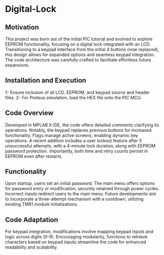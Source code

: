 # Digital-Lock

## Motivation
This project was born out of the initial PIC tutorial and evolved to explore EEPROM functionality, focusing on a digital lock integrated with an LCD. Transitioning to a keypad interface from the initial 4 buttons (now replaced), this design allows for expanded options and seamless keypad integration. The code architecture was carefully crafted to facilitate effortless future expansions.

## Installation and Execution
1- Ensure inclusion of all LCD, EEPROM, and keypad source and header files.
2- For Proteus simulation, load the HEX file onto the PIC MCU.

## Code Overview
Developed in MPLAB X IDE, the code offers detailed comments clarifying its operations. Notably, the keypad replaces previous buttons for increased functionality. Flags manage active screens, enabling dynamic key operations. A recent addition includes a user lockout feature after 5 unsuccessful attempts, with a 4-minute lock duration, along with EEPROM password protection. Importantly, both time and retry counts persist in EEPROM even after restarts.

## Functionality
Upon startup, users set an initial password. The main menu offers options for password entry or modification, securely retained through power cycles. Incorrect inputs redirect users to the main menu. Future developments aim to incorporate a three-attempt mechanism with a cooldown, utilizing existing TMR1 module initializations.

## Code Adaptation
For keypad integration, modifications involve mapping keypad inputs and logic across digits (0-9). Encouraging modularity, functions to retrieve characters based on keypad inputs streamline the code for enhanced readability and scalability.
